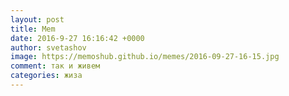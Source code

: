 ```yaml
--- 
layout: post 
title: Mem 
date: 2016-9-27 16:16:42 +0000 
author: svetashov 
image: https://memoshub.github.io/memes/2016-09-27-16-15.jpg
comment: так и живем
categories: жиза
---
```

